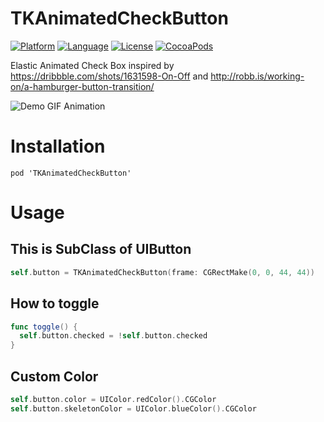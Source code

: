 
# TKAnimatedCheckButton

[![Platform](http://img.shields.io/badge/platform-ios-blue.svg?style=flat
)](https://developer.apple.com/iphone/index.action)
[![Language](http://img.shields.io/badge/language-swift-brightgreen.svg?style=flat
)](https://developer.apple.com/swift)
[![License](http://img.shields.io/badge/license-MIT-lightgrey.svg?style=flat
)](http://mit-license.org)
[![CocoaPods](https://img.shields.io/cocoapods/v/TKAnimatedCheckButton.svg)]()


Elastic Animated Check Box inspired by
https://dribbble.com/shots/1631598-On-Off
and
http://robb.is/working-on/a-hamburger-button-transition/


![Demo GIF Animation](https://raw.githubusercontent.com/entotsu/TKAnimatedCheckButton/master/demo.gif "Demo GIF Animation")


# Installation
```
pod 'TKAnimatedCheckButton'
```

# Usage

## This is SubClass of UIButton

``` swift
self.button = TKAnimatedCheckButton(frame: CGRectMake(0, 0, 44, 44))
```

## How to toggle
``` swift
func toggle() {
  self.button.checked = !self.button.checked
}
```
## Custom Color
``` swift
self.button.color = UIColor.redColor().CGColor
self.button.skeletonColor = UIColor.blueColor().CGColor
```
